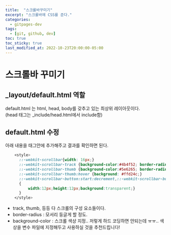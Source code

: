 ```yaml
---
title:  "스크롤바꾸미기"
excerpt: "스크롤바에 CSS를 준다."
categories:
  - gitpages-dev
tags:
  - [git, github, dev]
toc: true
toc_sticky: true
last_modified_at: 2022-10-23T20:00:00-05:00
---
```

# 스크롤바 꾸미기

## _layout/default.html 역할
default.html 는 html, head, body를 갖추고 있는 최상위 레이아웃이다.  
(head 태그는 _include/head.html에서 include함)

## default.html 수정
아래 내용을 <head> 태그안에 추가해주고 결과를 확인하면 된다. 
  
```css
    <style> 
      ::-webkit-scrollbar{width: 16px;}
      ::-webkit-scrollbar-track {background-color:#4b4f52; border-radius: 16px;}
      ::-webkit-scrollbar-thumb {background-color:#5e6265; border-radius: 16px;}
      ::-webkit-scrollbar-thumb:hover {background: #ffd24c;}
      ::-webkit-scrollbar-button:start:decrement,::-webkit-scrollbar-button:end:increment 
      {
          width:12px;height:12px;background:transparent;}
      } 
    </style>
```

* track, thumb, 등등 다 스크롤의 구성 요소들이다.
* border-radius : 모서리 둥글게 할 정도.
* background-color : 스크롤 색상 지정.. 저렇게 하드 코딩하면 안되는데 ㅠㅠ.. 색상을 변수 파일에 지정해두고 사용하실 것을 추천드립니다!

